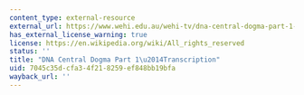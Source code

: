 ```yaml
---
content_type: external-resource
external_url: https://www.wehi.edu.au/wehi-tv/dna-central-dogma-part-1-transcription
has_external_license_warning: true
license: https://en.wikipedia.org/wiki/All_rights_reserved
status: ''
title: "DNA Central Dogma Part 1\u2014Transcription"
uid: 7045c35d-cfa3-4f21-8259-ef848bb19bfa
wayback_url: ''
---
```

